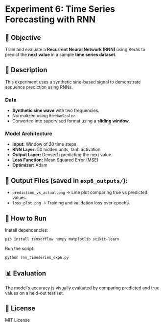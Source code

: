 # Experiment 6: Time Series Forecasting with RNN

## 🧪 Objective
Train and evaluate a **Recurrent Neural Network (RNN)** using Keras to predict the **next value** in a sample **time series dataset**.

## 🔧 Description
This experiment uses a synthetic sine-based signal to demonstrate sequence prediction using RNNs.

### Data
- **Synthetic sine wave** with two frequencies.
- Normalized using `MinMaxScaler`.
- Converted into supervised format using a **sliding window**.

### Model Architecture
- **Input:** Window of 20 time steps
- **RNN Layer:** 50 hidden units, tanh activation
- **Output Layer:** Dense(1) predicting the next value
- **Loss Function:** Mean Squared Error (MSE)
- **Optimizer:** Adam

## 📁 Output Files (saved in `exp6_outputs/`):
- `prediction_vs_actual.png` → Line plot comparing true vs predicted values.
- `loss_plot.png` → Training and validation loss over epochs.

## 🚀 How to Run
Install dependencies:
```bash
pip install tensorflow numpy matplotlib scikit-learn
```
Run the script:
```bash
python rnn_timeseries_exp6.py
```

## 📊 Evaluation
The model's accuracy is visually evaluated by comparing predicted and true values on a held-out test set.

## 📑 License
MIT License

